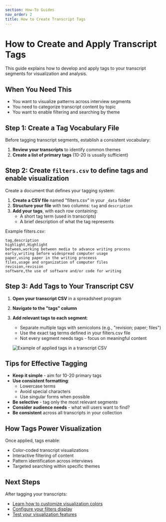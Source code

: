 ```yaml
---
section: How-To Guides
nav_order: 2
title: How to Create Transcript Tags
---
```


# How to Create and Apply Transcript Tags

This guide explains how to develop and apply tags to your transcript segments for visualization and analysis.

## When You Need This

- You want to visualize patterns across interview segments
- You need to categorize transcript content by topic
- You want to enable filtering and searching by theme

## Step 1: Create a Tag Vocabulary File

Before tagging transcript segments, establish a consistent vocabulary:

1. **Review your transcripts** to identify common themes
2. **Create a list of primary tags** (10-20 is usually sufficient)

## Step 2: Create `filters.csv` to define tags and enable visualization

Create a document that defines your tagging system:

1. **Create a CSV file** named "filters.csv" in your `_data` folder
2. **Structure your file** with two columns: `tag` and `description`
3. **Add your tags**, with each row containing:
   - A short tag term (used in transcripts)
   - A brief description of what the tag represents

Example filters.csv:
```
tag,description
highlight,Highlight
between,working between media to advance writing process
early,writing before widespread computer usage
paper,using paper in the writing proceess
files,usage and organization of computer files
revision,revision
software,the use of software and/or code for writing
```

## Step 3: Add Tags to Your Transcript CSV

1. **Open your transcript CSV** in a spreadsheet program
2. **Navigate to the "tags" column**
3. **Add relevant tags to each segment**:
   - Separate multiple tags with semicolons (e.g., "revision; paper; files")
   - Use the exact tag terms defined in your filters.csv file
   - Not every segment needs tags - focus on meaningful content

   ![Example of applied tags in a transcript CSV](SCREENSHOT_PLACEHOLDER)

## Tips for Effective Tagging

- **Keep it simple** - aim for 10-20 primary tags
- **Use consistent formatting**:
  - Lowercase terms
  - Avoid special characters
  - Use singular forms when possible
- **Be selective** - tag only the most relevant segments
- **Consider audience needs** - what will users want to find?
- **Be consistent** across all transcripts in your collection

## How Tags Power Visualization

Once applied, tags enable:

- Color-coded transcript visualizations
- Interactive filtering of content
- Pattern identification across interviews
- Targeted searching within specific themes

## Next Steps

After tagging your transcripts:
- [Learn how to customize visualization colors](../customize/visualizations.html)
- [Configure your filters display](../customize/customization.html)
- [Test your visualization features](../customize/overview.html)